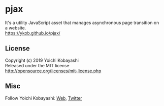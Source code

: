 # pjax

It's a utility JavaScript asset that manages asynchronous page transition on a website.   
https://ykob.github.io/pjax/

## License

Copyright (c) 2019 Yoichi Kobayashi  
Released under the MIT license  
http://opensource.org/licenses/mit-license.php

## Misc

Follow Yoichi Kobayashi: [Web](http://www.tplh.net/), [Twitter](https://twitter.com/ykob0123)
